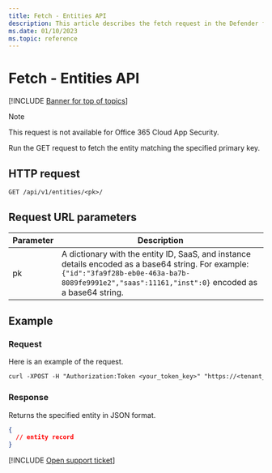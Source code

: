 ```yaml
---
title: Fetch - Entities API
description: This article describes the fetch request in the Defender for Cloud Apps Entities API.
ms.date: 01/10/2023
ms.topic: reference
---
```

# Fetch - Entities API

[!INCLUDE [Banner for top of topics](includes/banner.md)]

> [!NOTE]
> This request is not available for Office 365 Cloud App Security.

Run the GET request to fetch the entity matching the specified primary key.

## HTTP request

```rest
GET /api/v1/entities/<pk>/
```

## Request URL parameters

| Parameter | Description |
| --- | --- |
| pk | A dictionary with the entity ID, SaaS, and instance details encoded as a base64 string. For example: `{"id":"3fa9f28b-eb0e-463a-ba7b-8089fe9991e2","saas":11161,"inst":0}` encoded as a base64 string. |

## Example

### Request

Here is an example of the request.

```rest
curl -XPOST -H "Authorization:Token <your_token_key>" "https://<tenant_id>.<tenant_region>.contoso.com/api/v1/entities/<pk>/"
```

### Response

Returns the specified entity in JSON format.

```json
{
  // entity record
}
```

[!INCLUDE [Open support ticket](includes/support.md)]
